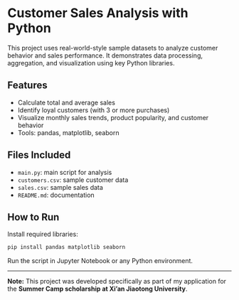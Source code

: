 
# Customer Sales Analysis with Python

This project uses real-world-style sample datasets to analyze customer behavior and sales performance.
It demonstrates data processing, aggregation, and visualization using key Python libraries.

## Features
- Calculate total and average sales
- Identify loyal customers (with 3 or more purchases)
- Visualize monthly sales trends, product popularity, and customer behavior
- Tools: pandas, matplotlib, seaborn

## Files Included
- `main.py`: main script for analysis
- `customers.csv`: sample customer data
- `sales.csv`: sample sales data
- `README.md`: documentation

## How to Run
Install required libraries:

```bash
pip install pandas matplotlib seaborn
```

Run the script in Jupyter Notebook or any Python environment.

---

**Note:** This project was developed specifically as part of my application for the **Summer Camp scholarship at Xi’an Jiaotong University**.
